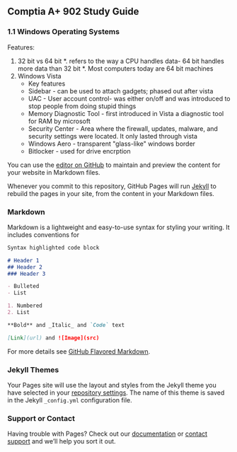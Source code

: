 ## Comptia A+ 902 Study Guide

### 1.1 Windows Operating Systems 

Features: 
 1. 32 bit vs 64 bit 
    *. refers to the way a CPU handles data- 64 bit handles more data than 32 bit
    *. Most computers today are 64 bit machines
 2. Windows Vista  
     * Key features
      - Sidebar - can be used to attach gadgets; phased out after vista
      - UAC - User account control- was either on/off and was introduced to stop people from doing stupid things
      - Memory Diagnostic Tool - first introduced in Vista a diagnostic tool for RAM by microsoft
      - Security Center - Area where the firewall, updates, malware, and security settings were located. It only lasted through vista
      - Windows Aero - transparent "glass-like" windows border
      - Bitlocker - used for drive encrption 
 
You can use the [editor on GitHub](https://github.com/koalasarelit/902/edit/master/index.md) to maintain and preview the content for your website in Markdown files.

Whenever you commit to this repository, GitHub Pages will run [Jekyll](https://jekyllrb.com/) to rebuild the pages in your site, from the content in your Markdown files.

### Markdown

Markdown is a lightweight and easy-to-use syntax for styling your writing. It includes conventions for

```markdown
Syntax highlighted code block

# Header 1
## Header 2
### Header 3

- Bulleted
- List

1. Numbered
2. List

**Bold** and _Italic_ and `Code` text

[Link](url) and ![Image](src)
```

For more details see [GitHub Flavored Markdown](https://guides.github.com/features/mastering-markdown/).

### Jekyll Themes

Your Pages site will use the layout and styles from the Jekyll theme you have selected in your [repository settings](https://github.com/koalasarelit/902/settings). The name of this theme is saved in the Jekyll `_config.yml` configuration file.

### Support or Contact

Having trouble with Pages? Check out our [documentation](https://help.github.com/categories/github-pages-basics/) or [contact support](https://github.com/contact) and we’ll help you sort it out.

